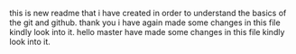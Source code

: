 this is new readme that i have created in order to understand the basics of the git and github. thank you
i have again made some changes in this file kindly look into it.
hello master have made some changes in this file kindly look into it.